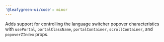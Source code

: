 ```yaml
---
'@leafygreen-ui/code': minor
---
```


Adds support for controlling the language switcher popover characteristics with `usePortal`, `portalClassName`, `portalContainer`, `scrollContainer`, and `popoverZIndex` props.
